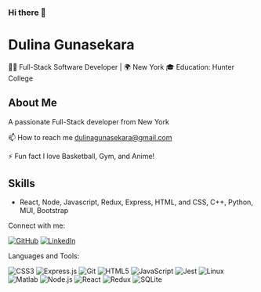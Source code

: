 ### Hi there 👋

# Dulina Gunasekara

👨‍💻 Full-Stack Software Developer | 🌍 New York
🎓 Education: Hunter College

## About Me
A passionate Full-Stack developer from New York



📫 How to reach me dulinagunasekara@gmail.com

⚡ Fun fact I love Basketball, Gym, and Anime!


## Skills
- React, Node, Javascript, Redux, Express, HTML, and CSS, C++, Python, MUI, Bootstrap


Connect with me:

[![GitHub](https://img.shields.io/badge/-GitHub-181717?style=flat-square&logo=github&logoColor=white)](https://github.com/Dulinag)
[![LinkedIn](https://img.shields.io/badge/-LinkedIn-0077B5?style=flat-square&logo=linkedin&logoColor=white)](https://www.linkedin.com/in/dulina-gunasekara-557aaa231/)



Languages and Tools:

![CSS3](https://img.shields.io/badge/-CSS3-1572B6?style=for-the-badge&logo=css3&logoColor=white)
![Express.js](https://img.shields.io/badge/-Express.js-000000?style=for-the-badge&logo=express&logoColor=white)
![Git](https://img.shields.io/badge/-Git-F05032?style=for-the-badge&logo=git&logoColor=white)
![HTML5](https://img.shields.io/badge/-HTML5-E34F26?style=for-the-badge&logo=html5&logoColor=white)
![JavaScript](https://img.shields.io/badge/-JavaScript-F7DF1E?style=for-the-badge&logo=javascript&logoColor=black)
![Jest](https://img.shields.io/badge/-Jest-C21325?style=for-the-badge&logo=jest&logoColor=white)
![Linux](https://img.shields.io/badge/-Linux-FCC624?style=for-the-badge&logo=linux&logoColor=black)
![Matlab](https://img.shields.io/badge/-Matlab-0076A8?style=for-the-badge&logo=mathworks&logoColor=white)
![Node.js](https://img.shields.io/badge/-Node.js-339933?style=for-the-badge&logo=node.js&logoColor=white)
![React](https://img.shields.io/badge/-React-61DAFB?style=for-the-badge&logo=react&logoColor=black)
![Redux](https://img.shields.io/badge/-Redux-764ABC?style=for-the-badge&logo=redux&logoColor=white)
![SQLite](https://img.shields.io/badge/-SQLite-003B57?style=for-the-badge&logo=sqlite&logoColor=white)




